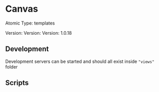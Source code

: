 # Canvas

Atomic Type: templates

Version: Version: Version: 1.0.18





## Development

Development servers can be started and should all exist inside `"views"` folder

## Scripts
